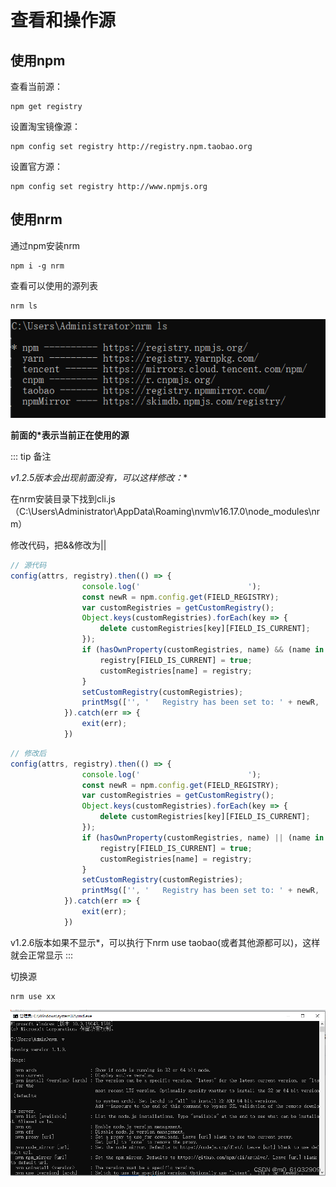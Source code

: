 # 查看和操作源

## 使用npm

查看当前源：

```npm
npm get registry
```

设置淘宝镜像源：

```npm
npm config set registry http://registry.npm.taobao.org
```

设置官方源：

```npm
npm config set registry http://www.npmjs.org
```

## 使用nrm

通过npm安装nrm

```npm
npm i -g nrm
```

查看可以使用的源列表

```npm
nrm ls
```

![Image text](../.vuepress/public/nodeKnowledge/02/01.png)

**前面的*表示当前正在使用的源**

::: tip 备注

**v1.2.5版本会出现前面没有*，可以这样修改：**

在nrm安装目录下找到cli.js（C:\Users\Administrator\AppData\Roaming\nvm\v16.17.0\node_modules\nrm）

修改代码，把&&修改为||

```js
// 源代码
config(attrs, registry).then(() => {
                console.log('                        ');
                const newR = npm.config.get(FIELD_REGISTRY);
                var customRegistries = getCustomRegistry();
                Object.keys(customRegistries).forEach(key => {
                    delete customRegistries[key][FIELD_IS_CURRENT];
                });
                if (hasOwnProperty(customRegistries, name) && (name in registries || customRegistries[name].registry === registry.registry)) {
                    registry[FIELD_IS_CURRENT] = true;
                    customRegistries[name] = registry;
                }
                setCustomRegistry(customRegistries);
                printMsg(['', '   Registry has been set to: ' + newR, '']);
            }).catch(err => {
                exit(err);
            })
```

```js
// 修改后
config(attrs, registry).then(() => {
                console.log('                        ');
                const newR = npm.config.get(FIELD_REGISTRY);
                var customRegistries = getCustomRegistry();
                Object.keys(customRegistries).forEach(key => {
                    delete customRegistries[key][FIELD_IS_CURRENT];
                });
                if (hasOwnProperty(customRegistries, name) || (name in registries || customRegistries[name].registry === registry.registry)) {
                    registry[FIELD_IS_CURRENT] = true;
                    customRegistries[name] = registry;
                }
                setCustomRegistry(customRegistries);
                printMsg(['', '   Registry has been set to: ' + newR, '']);
            }).catch(err => {
                exit(err);
            })
```

v1.2.6版本如果不显示*，可以执行下nrm use taobao(或者其他源都可以)，这样就会正常显示
:::

切换源

```npm
nrm use xx
```

![Image text](../.vuepress/public/nodeKnowledge/01/02.png)


